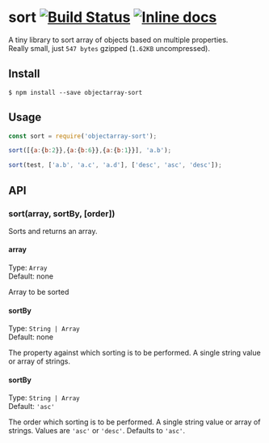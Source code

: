 # sort  [![Build Status](https://travis-ci.org/tHBp/sort.svg?branch=master)](https://travis-ci.org/tHBp/sort) [![Inline docs](http://inch-ci.org/github/tHBp/sort.svg?branch=master&style=flat-square)](http://inch-ci.org/github/tHBp/sort)

A tiny library to sort array of objects based on multiple properties. <br>Really small, just `547 bytes` gzipped (`1.62KB` uncompressed).

## Install

```
$ npm install --save objectarray-sort
```

## Usage

```javascript
const sort = require('objectarray-sort');

sort([{a:{b:2}},{a:{b:6}},{a:{b:1}}], 'a.b');

sort(test, ['a.b', 'a.c', 'a.d'], ['desc', 'asc', 'desc']);
```

## API

### sort(array, sortBy, [order])

Sorts and returns an array.

#### array

Type: `Array`<br>
Default: none

Array to be sorted


#### sortBy

Type: `String | Array`<br>
Default: none

The property against which sorting is to be performed. A single string value or array of strings.


#### sortBy

Type: `String | Array`<br>
Default: `'asc'`

The order which sorting is to be performed. A single string value or array of strings. Values are `'asc'` or `'desc'`.
Defaults to `'asc'`.
